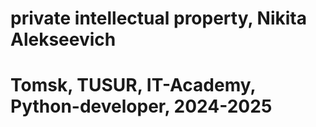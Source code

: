 # private intellectual property, Nikita Alekseevich
# Tomsk, TUSUR, IT-Academy, Python-developer, 2024-2025
